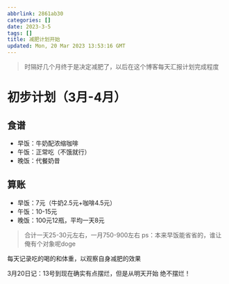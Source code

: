 ```yaml
---
abbrlink: 2861ab30
categories: []
date: 2023-3-5
tags: []
title: 减肥计划开始
updated: Mon, 20 Mar 2023 13:53:16 GMT
---
```

> 时隔好几个月终于是决定减肥了，以后在这个博客每天汇报计划完成程度

# 初步计划（3月-4月）

## 食谱

- 早饭：牛奶配浓缩咖啡
- 午饭：正常吃（不饿就行）
- 晚饭：代餐奶昔

## 算账

- 早饭：7元（牛奶2.5元+咖啡4.5元）
- 午饭：10-15元
- 晚饭：100元12瓶，平均一天8元

> 合计一天25-30元左右，一月750-900左右
> ps：本来早饭能省省的，谁让俺有个对象呢doge

每天记录吃的喝的和体重，以观察自身减肥的效果

3月20日记：13号到现在确实有点摆烂，但是从明天开始 绝不摆烂！
